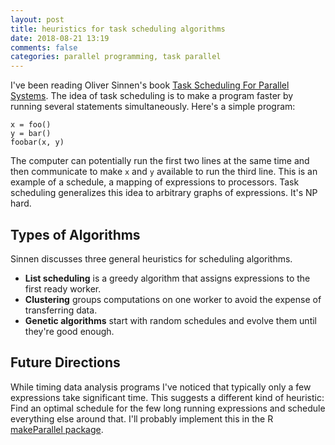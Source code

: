 ```yaml
---
layout: post
title: heuristics for task scheduling algorithms
date: 2018-08-21 13:19
comments: false
categories: parallel programming, task parallel
---
```


I've been reading Oliver Sinnen's book [Task Scheduling For Parallel
Systems](https://onlinelibrary.wiley.com/doi/book/10.1002/0470121173). The
idea of task scheduling is to make a program faster by running several
statements simultaneously. Here's a simple program:

```
x = foo()
y = bar()
foobar(x, y)
```

The computer can potentially run the first two lines at the same time and
then communicate to make `x` and `y` available to run the third line. This
is an example of a schedule, a mapping of expressions to processors. Task
scheduling generalizes this idea to arbitrary graphs of expressions. It's
NP hard.

## Types of Algorithms

Sinnen discusses three general heuristics for scheduling algorithms.

- __List scheduling__ is a greedy algorithm that assigns expressions to the
first ready worker.
- __Clustering__ groups computations on one worker to avoid the expense of
  transferring data.
- __Genetic algorithms__ start with random schedules and evolve them until
  they're good enough.

## Future Directions

While timing data analysis programs I've noticed that typically only a few
expressions take significant time. This suggests a different kind of
heuristic: Find an optimal schedule for the few long running expressions
and schedule everything else around that. I'll probably implement this in
the R [makeParallel
package](https://cran.r-project.org/package=makeParallel).
